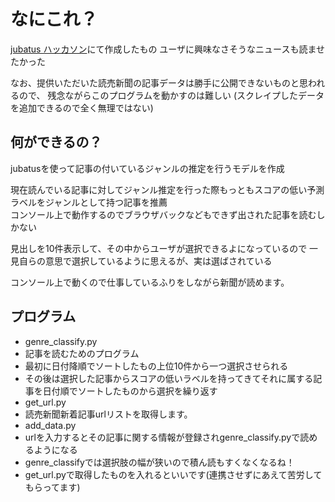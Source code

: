 # なにこれ？
[jubatus ハッカソン](http://jubatus.connpass.com/event/18166/)にて作成したもの
ユーザに興味なさそうなニュースも読ませたかった

なお、提供いただいた読売新聞の記事データは勝手に公開できないものと思われるので、
残念ながらこのプログラムを動かすのは難しい
(スクレイプしたデータを追加できるので全く無理ではない)

## 何ができるの？
jubatusを使って記事の付いているジャンルの推定を行うモデルを作成

現在読んでいる記事に対してジャンル推定を行った際もっともスコアの低い予測ラベルをジャンルとして持つ記事を推薦  
コンソール上で動作するのでブラウザバックなどもできず出された記事を読むしかない

見出しを10件表示して、その中からユーザが選択できるよになっているので
一見自らの意思で選択しているように思えるが、実は選ばされている

コンソール上で動くので仕事しているふりをしながら新聞が読めます。

## プログラム
* genre_classify.py
 * 記事を読むためのプログラム
 * 最初に日付降順でソートしたもの上位10件から一つ選択させられる
 * その後は選択した記事からスコアの低いラベルを持ってきてそれに属する記事を日付順でソートしたものから選択を繰り返す
* get_url.py
 * 読売新聞新着記事urlリストを取得します。
* add_data.py
 * urlを入力するとその記事に関する情報が登録されgenre_classify.pyで読めるようになる
 * genre_classifyでは選択肢の幅が狭いので積ん読もすくなくなるね！
 * get_url.pyで取得したものを入れるといいです(連携させずにあえて苦労してもらってます)



